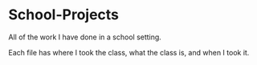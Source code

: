 # School-Projects

All of the work I have done in a school setting.

Each file has where I took the class, what the class is, and when I took it.
